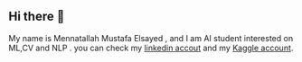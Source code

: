 ## Hi there 👋

My name is Mennatallah Mustafa Elsayed , and I am AI student interested on ML,CV and NLP .
you can check my [linkedin accout](https://www.linkedin.com/in/menna-elsayed-859b7628a?utm_source=share&utm_campaign=share_via&utm_content=profile&utm_medium=android_app) and my [Kaggle account](https://www.kaggle.com/mennaelsayed1).

